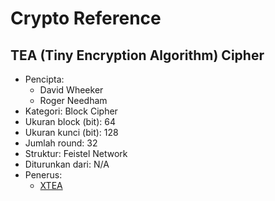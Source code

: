 # Crypto Reference

## TEA (Tiny Encryption Algorithm) Cipher

* Pencipta:
    - David Wheeker
    - Roger Needham
* Kategori: Block Cipher
* Ukuran block (bit): 64
* Ukuran kunci (bit): 128
* Jumlah round: 32
* Struktur: Feistel Network
* Diturunkan dari: N/A
* Penerus: 
    - [XTEA](../XTEA)
